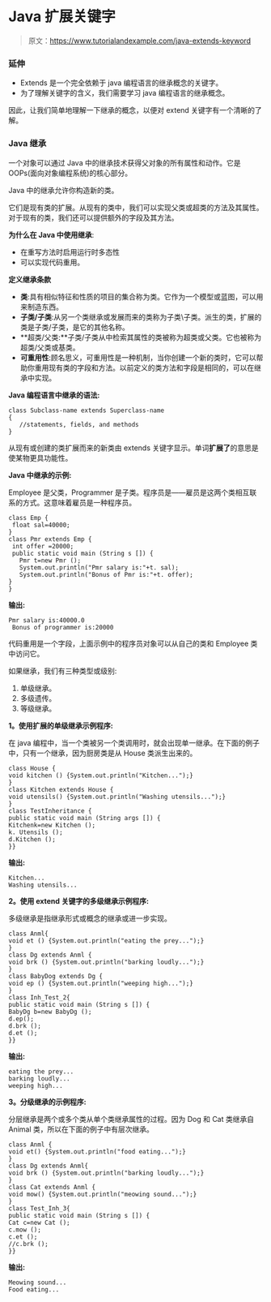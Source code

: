 # Java 扩展关键字

> 原文：<https://www.tutorialandexample.com/java-extends-keyword>

### 延伸

*   Extends 是一个完全依赖于 java 编程语言的继承概念的关键字。
*   为了理解关键字的含义，我们需要学习 java 编程语言的继承概念。

因此，让我们简单地理解一下继承的概念，以便对 extend 关键字有一个清晰的了解。

### Java 继承

一个对象可以通过 Java 中的继承技术获得父对象的所有属性和动作。它是 OOPs(面向对象编程系统)的核心部分。

Java 中的继承允许你构造新的类。

它们是现有类的扩展。从现有的类中，我们可以实现父类或超类的方法及其属性。对于现有的类，我们还可以提供额外的字段及其方法。

**为什么在 Java 中使用继承**:

*   在重写方法时启用运行时多态性
*   可以实现代码重用。

**定义继承条款**

*   **类**:具有相似特征和性质的项目的集合称为类。它作为一个模型或蓝图，可以用来制造东西。
*   **子类/子类**:从另一个类继承或发展而来的类称为子类\子类。派生的类，扩展的类是子类/子类，是它的其他名称。
*   **超类/父类:**子类/子类从中检索其属性的类被称为超类或父类。它也被称为超类/父类或基类。
*   **可重用性**:顾名思义，可重用性是一种机制，当你创建一个新的类时，它可以帮助你重用现有类的字段和方法。以前定义的类方法和字段是相同的，可以在继承中实现。

**Java 编程语言中继承的语法:**

```
class Subclass-name extends Superclass-name  
{  
   //statements, fields, and methods
} 
```

从现有或创建的类扩展而来的新类由 extends 关键字显示。单词**扩展了**的意思是使某物更具功能性。

**Java 中继承的示例:**

Employee 是父类，Programmer 是子类。程序员是——雇员是这两个类相互联系的方式。这意味着雇员是一种程序员。

```
class Emp {
 float sal=40000;
}  
class Pmr extends Emp {
 int offer =20000;
 public static void main (String s []) {
   Pmr t=new Pmr ();
   System.out.println("Pmr salary is:"+t. sal);
   System.out.println("Bonus of Pmr is:"+t. offer);
}  
} 
```

**输出:**

```
Pmr salary is:40000.0
 Bonus of programmer is:20000
```

代码重用是一个字段，上面示例中的程序员对象可以从自己的类和 Employee 类中访问它。

如果继承，我们有三种类型或级别:

1.  单级继承。
2.  多级遗传。
3.  等级继承。

**1。使用扩展的单级继承示例程序:**

在 java 编程中，当一个类被另一个类调用时，就会出现单一继承。在下面的例子中，只有一个继承，因为厨房类是从 House 类派生出来的。

```
class House {
void kitchen () {System.out.println("Kitchen...");}  
}  
class Kitchen extends House {
void utensils() {System.out.println("Washing utensils...");}  
}  
class TestInheritance {
public static void main (String args []) {
Kitchenk=new Kitchen ();
k. Utensils ();
d.Kitchen ();
}} 
```

**输出:**

```
Kitchen...
Washing utensils...
```

**2。使用 extend 关键字的多级继承示例程序:**

多级继承是指继承形式或概念的继承或进一步实现。

```
class Anml{  
void et () {System.out.println("eating the prey...");}  
}  
class Dg extends Anml {
void brk () {System.out.println("barking loudly...");}  
}  
class BabyDog extends Dg {
void ep () {System.out.println("weeping high...");}  
}  
class Inh_Test_2{  
public static void main (String s []) {
BabyDg b=new BabyDg ();
d.ep();
d.brk ();
d.et ();
}} 
```

**输出:**

```
eating the prey...
barking loudly...
weeping high...
```

**3。分级继承的示例程序:**

分层继承是两个或多个类从单个类继承属性的过程。因为 Dog 和 Cat 类继承自 Animal 类，所以在下面的例子中有层次继承。

```
class Anml {
void et() {System.out.println("food eating...");}  
}  
class Dg extends Anml{  
void brk () {System.out.println("barking loudly...");}  
}  
class Cat extends Anml {
void mow() {System.out.println("meowing sound...");}  
}  
class Test_Inh_3{  
public static void main (String s []) {
Cat c=new Cat ();
c.mow ();
c.et ();
//c.brk ();
}} 
```

**输出:**

```
Meowing sound...
Food eating... 
```
